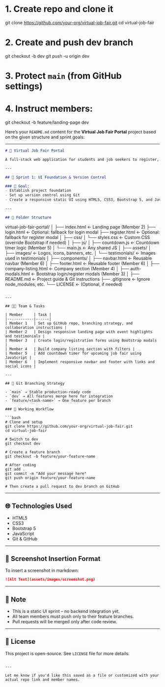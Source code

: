 # 1. Create repo and clone it
git clone https://github.com/your-org/virtual-job-fair.git
cd virtual-job-fair

# 2. Create and push dev branch
git checkout -b dev
git push -u origin dev

# 3. Protect `main` (from GitHub settings)

# 4. Instruct members:
git checkout -b feature/landing-page dev

Here’s your `README.md` content for the **Virtual Job Fair Portal** project based on the given structure and sprint goals:

---

```markdown
# 🎯 Virtual Job Fair Portal

A full-stack web application for students and job seekers to register, explore companies, attend virtual job fairs, apply for jobs, and interact with recruiters through live sessions and chat.

---

## 🚀 Sprint 1: UI Foundation & Version Control

### 🧾 Goal:
- Establish project foundation
- Set up version control using Git
- Create a responsive static UI using HTML5, CSS3, Bootstrap 5, and JavaScript

---

## 📁 Folder Structure

```

virtual-job-fair-portal/
│
├── index.html                ← Landing page (Member 2)
├── login.html                ← Optional: fallback for login modal
├── register.html             ← Optional: fallback for register modal
│
├── css/
│   └── styles.css            ← Custom CSS (override Bootstrap if needed)
│
├── js/
│   ├── countdown.js          ← Countdown timer logic (Member 5)
│   └── main.js               ← Any shared JS
│
├── assets/
│   ├── images/               ← Logos, icons, banners, etc.
│   └── testimonials/         ← Images used in testimonials
│
├── components/
│   ├── navbar.html           ← Reusable navbar (Member 6)
│   ├── footer.html           ← Reusable footer (Member 6)
│   ├── company-listing.html  ← Company section (Member 4)
│   ├── auth-modals.html      ← Bootstrap login/register modals (Member 3)
│
├── README.md                 ← Project guide & Git instructions
├── .gitignore                ← Ignore node\_modules, etc.
└── LICENSE                   ← (Optional, if needed)

````

---

## 🧑‍💻 Team & Tasks

| Member     | Task |
|------------|------|
| Member 1   | Set up GitHub repo, branching strategy, and collaboration instructions |
| Member 2   | Design responsive landing page with event highlights and testimonials |
| Member 3   | Create login/registration forms using Bootstrap modals |
| Member 4   | Build company listing section with filters |
| Member 5   | Add countdown timer for upcoming job fair using JavaScript |
| Member 6   | Implement responsive navbar and footer with links and social icons |

---

## 🌿 Git Branching Strategy

- `main` → Stable production-ready code
- `dev` → All features merge here for integration
- `feature/<task-name>` → One feature per branch

### 🔁 Working Workflow

```bash
# Clone and setup
git clone https://github.com/your-org/virtual-job-fair.git
cd virtual-job-fair

# Switch to dev
git checkout dev

# Create a feature branch
git checkout -b feature/your-feature-name

# After coding
git add .
git commit -m "Add your message here"
git push origin feature/your-feature-name

# Then create a pull request to dev branch on GitHub
````

---

## 🌐 Technologies Used

* HTML5
* CSS3
* Bootstrap 5
* JavaScript
* Git & GitHub

---

## 📸 Screenshot Insertion Format

To insert a screenshot in markdown:

```markdown
![Alt Text](assets/images/screenshot.png)
```

---

## 📌 Note

* This is a static UI sprint – no backend integration yet.
* All team members must push only to their feature branches.
* Pull requests will be merged only after code review.

---

## 📄 License

This project is open-source. See `LICENSE` file for more details.

```

---

Let me know if you'd like this saved as a file or customized with your actual repo link and member names.
```
